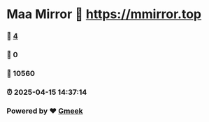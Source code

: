 # Maa Mirror :link: https://mmirror.top 
### :page_facing_up: [4](https://mmirror.top/tag.html) 
### :speech_balloon: 0 
### :hibiscus: 10560 
### :alarm_clock: 2025-04-15 14:37:14 
### Powered by :heart: [Gmeek](https://github.com/Meekdai/Gmeek)
